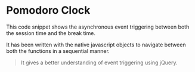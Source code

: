 # Pomodoro Clock

 This code snippet shows the asynchronous event triggering between both the session time and the break time.
 
 It has been written with the native javascript objects to navigate between both the functions in a sequential manner.

> It gives a better understanding of event triggering using jQuery.
